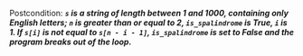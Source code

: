 Postcondition: ***`s` is a string of length between 1 and 1000, containing only English letters; `n` is greater than or equal to 2, `is_spalindrome` is True, `i` is 1. If `s[i]` is not equal to `s[n - i - 1]`, `is_spalindrome` is set to False and the program breaks out of the loop.***